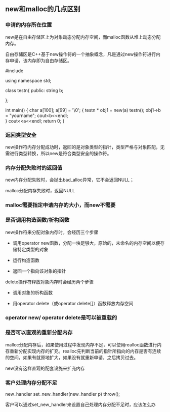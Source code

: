 ## new和malloc的几点区别

### 申请的内存所在位置

new是在自由存储区上为对象动态分配内存空间，而malloc函数从堆上动态分配内存。

自由存储区是C++基于new操作符的一个抽象概念，凡是通过new操作符进行内存申请，该内存即为自由存储区。

#include <iostream>

using namespace std;

class testn{
public:
    string b;

};

int main()
{
    char a[100];
    a[99] = '\0';
    {
        testn * obj1 = new(a) testn();
        obj1->b = "yourname";
        cout<<obj1->b<<endl;    
    }
    cout<<a<<endl;
    return 0;
}

### 返回类型安全

new操作符内存分配成功时，返回的是对象类型的指针，类型严格与对象匹配，无需进行类型转换，所以new是符合类型安全的操作符。

### 内存分配失败时的返回值

new内存分配失败时，会抛出bad_alloc异常，它不会返回NULL；

malloc分配内存失败时，返回NULL

### malloc需要指定申请内存的大小，而new不需要

### 是否调用构造函数/析构函数

new操作符来分配对象内存时，会经历三个步骤

* 调用operator new函数，分配一块足够大，原始的，未命名的内存空间以便存储特定类型的对象

* 运行构造函数

* 返回一个指向该对象的指针

delete操作符释放对象内存时会经历两个步骤

* 调用对象的析构函数

* 用operator delete（或operator delete[]）函数释放内存空间

### operator new/ operator delete是可以被重载的

### 是否可以直观的重新分配内存

malloc分配内存后，如果使用过程中发现内存不足，可以使用realloc函数进行内存重新分配实现内存的扩充。realloc先判断当前的指针所指向的内存是否有连续的空间，如果有就原地扩大，如果没有就重新申请，之后拷贝过去。

new没有这样直观的配套设施来扩充内存

### 客户处理内存分配不足

new_handler set_new_handler(new_handler p) throw();

客户可以通过set_new_handler来设置自己处理内存分配不足时，应该怎么办



